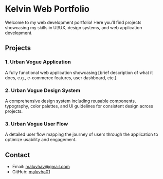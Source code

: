 # Kelvin Web Portfolio

Welcome to my web development portfolio! Here you’ll find projects showcasing my skills in UI/UX, design systems, and web application development.

## Projects

### 1. Urban Vogue Application
A fully functional web application showcasing [brief description of what it does, e.g., e-commerce features, user dashboard, etc.].

### 2. Urban Vogue Design System
A comprehensive design system including reusable components, typography, color palettes, and UI guidelines for consistent design across projects.

### 3. Urban Vogue User Flow
A detailed user flow mapping the journey of users through the application to optimize usability and engagement.

## Contact
- Email: maluvhav@gmail.com  
- GitHub: [maluvha01](https://github.com/maluvha01)

 

